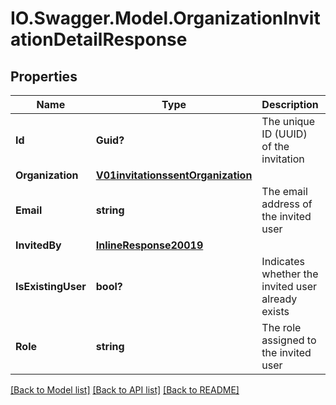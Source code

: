 # IO.Swagger.Model.OrganizationInvitationDetailResponse
## Properties

Name | Type | Description | Notes
------------ | ------------- | ------------- | -------------
**Id** | **Guid?** | The unique ID (UUID) of the invitation | 
**Organization** | [**V01invitationssentOrganization**](V01invitationssentOrganization.md) |  | 
**Email** | **string** | The email address of the invited user | 
**InvitedBy** | [**InlineResponse20019**](InlineResponse20019.md) |  | 
**IsExistingUser** | **bool?** | Indicates whether the invited user already exists | 
**Role** | **string** | The role assigned to the invited user | [optional] 

[[Back to Model list]](../README.md#documentation-for-models) [[Back to API list]](../README.md#documentation-for-api-endpoints) [[Back to README]](../README.md)

